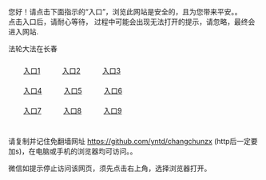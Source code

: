 您好！请点击下面指示的“入口”，浏览此网站是安全的，且为您带来平安。。 <br/>
点击入口后，请耐心等待， 过程中可能会出现无法打开的提示，请忽略，最终会进入网站. </br>

法轮大法在长春<br/>
<div style="padding:10px"><a style="margin:20px" target="_blank" href="https://dmuou1f7rh69y.cloudfront.net/2Qpsp?cjdnj" id="ccLink1" rel="nofollow">入口1</a> <a target="_blank" style="margin:20px" href="https://d23wbf6lv52z1g.cloudfront.net/2Qpsp?zgjfrdt" id="ccLink2" rel="nofollow">入口2</a> <a style="margin:20px" target="_blank" href="https://d2hkezzqpehexg.cloudfront.net/2Qpsp?ztmcnunc" id="ccLink3" rel="nofollow">入口3</a></div>

<div style="padding:10px" ><a style="margin:20px" target="_blank" href="https://dmuou1f7rh69y.cloudfront.net/2Qpsp?cjdnj" id="ccLink4" rel="nofollow">入口4</a> <a style="margin:20px" href="https://d23wbf6lv52z1g.cloudfront.net/2Qpsp?zgjfrdt" target="_blank" id="ccLink5" rel="nofollow">入口5</a> <a style="margin:20px" href="https://d2hkezzqpehexg.cloudfront.net/2Qpsp?ztmcnunc" target="_blank" id="ccLink6" rel="nofollow">入口6</a></div>

<div style="padding:10px"><a style="margin:20px" target="_blank" href="https://dmuou1f7rh69y.cloudfront.net/2Qpsp?cjdnj" id="ccLink7" rel="nofollow">入口7</a> <a style="margin:20px" href="https://d23wbf6lv52z1g.cloudfront.net/2Qpsp?zgjfrdt" target="_blank" id="ccLink8" rel="nofollow">入口8</a> <a style="margin:20px" target="_blank" href="https://d2hkezzqpehexg.cloudfront.net/2Qpsp?ztmcnunc" id="ccLink9" rel="nofollow">入口9</a></div>

<br/>



请复制并记住免翻墙网址 https://github.com/yntd/changchunzx (http后一定要加s)，在电脑或手机的浏览器均可访问。。<br/>

微信如提示停止访问该网页，须先点击右上角，选择浏览器打开。
